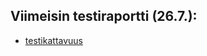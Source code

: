 
## Viimeisin testiraportti (26.7.):

- [testikattavuus](https://github.com/Doubleneck/RSA_IMPLEMENTAATIO/blob/master/dokumentaatio/kuvat/testikattavuusraportti_26_7_2022.png)  
